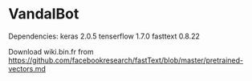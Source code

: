 # VandalBot

Dependencies:
	keras 2.0.5
	tenserflow 1.7.0
	fasttext 0.8.22
	
Download wiki.bin.fr from https://github.com/facebookresearch/fastText/blob/master/pretrained-vectors.md
